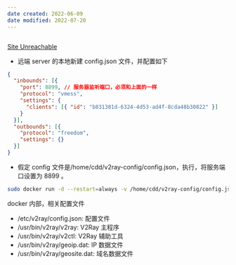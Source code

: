 ```yaml
---
date created: 2022-06-09
date modified: 2022-07-20
---
```


```bash

```

[Site Unreachable](https://www.v2ray.com/chapter_00/start.html)

- 远端 server 的本地新建 config.json 文件，并配置如下

```json
{
  "inbounds": [{
    "port": 8899, // 服务器监听端口，必须和上面的一样
    "protocol": "vmess",
    "settings": {
      "clients": [{ "id": "b831381d-6324-4d53-ad4f-8cda48b30822" }]
    }
  }],
  "outbounds": [{
    "protocol": "freedom",
    "settings": {}
  }]
}
```

- 假定 config 文件是/home/cdd/v2ray-config/config.json，执行，将服务端口设置为 8899 。

```bash
sudo docker run -d --restart=always -v /home/cdd/v2ray-config/config.json:/etc/v2ray/config.json -p 8899:8899  v2fly/v2fly-core
```

docker 内部，相关配置文件

- /etc/v2ray/config.json: 配置文件
- /usr/bin/v2ray/v2ray: V2Ray 主程序
- /usr/bin/v2ray/v2ctl: V2Ray 辅助工具
- /usr/bin/v2ray/geoip.dat: IP 数据文件
- /usr/bin/v2ray/geosite.dat: 域名数据文件
